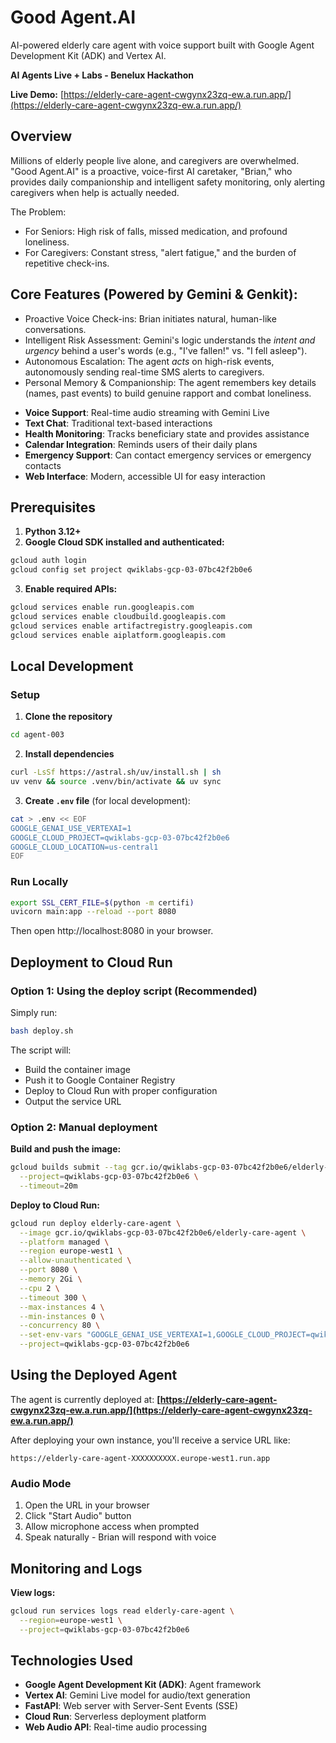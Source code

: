 # Good Agent.AI

AI-powered elderly care agent with voice support built with Google Agent Development Kit (ADK) and Vertex AI.

**AI Agents Live + Labs - Benelux Hackathon**

**Live Demo:** [https://elderly-care-agent-cwgynx23zq-ew.a.run.app/](https://elderly-care-agent-cwgynx23zq-ew.a.run.app/)

## Overview

Millions of elderly people live alone, and caregivers are overwhelmed. "Good Agent.AI" is a proactive, voice-first AI caretaker, "Brian," who provides daily companionship and intelligent safety monitoring, only alerting caregivers when help is actually needed.

The Problem:

* For Seniors: High risk of falls, missed medication, and profound loneliness.
* For Caregivers: Constant stress, "alert fatigue," and the burden of repetitive check-ins.

## Core Features (Powered by Gemini & Genkit):

* Proactive Voice Check-ins: Brian initiates natural, human-like conversations.
* Intelligent Risk Assessment: Gemini's logic understands the *intent and urgency* behind a user's words (e.g., "I've fallen!" vs. "I fell asleep").
* Autonomous Escalation: The agent *acts* on high-risk events, autonomously sending real-time SMS alerts to caregivers.
* Personal Memory & Companionship: The agent remembers key details (names, past events) to build genuine rapport and combat loneliness.
- **Voice Support**: Real-time audio streaming with Gemini Live
- **Text Chat**: Traditional text-based interactions
- **Health Monitoring**: Tracks beneficiary state and provides assistance
- **Calendar Integration**: Reminds users of their daily plans
- **Emergency Support**: Can contact emergency services or emergency contacts
- **Web Interface**: Modern, accessible UI for easy interaction


## Prerequisites

1. **Python 3.12+**
2. **Google Cloud SDK installed and authenticated:**
```bash
gcloud auth login
gcloud config set project qwiklabs-gcp-03-07bc42f2b0e6
```

3. **Enable required APIs:**
```bash
gcloud services enable run.googleapis.com
gcloud services enable cloudbuild.googleapis.com
gcloud services enable artifactregistry.googleapis.com
gcloud services enable aiplatform.googleapis.com
```

## Local Development

### Setup

1. **Clone the repository**
```bash
cd agent-003
```

2. **Install dependencies**
```bash
curl -LsSf https://astral.sh/uv/install.sh | sh
uv venv && source .venv/bin/activate && uv sync
```

3. **Create `.env` file** (for local development):
```bash
cat > .env << EOF
GOOGLE_GENAI_USE_VERTEXAI=1
GOOGLE_CLOUD_PROJECT=qwiklabs-gcp-03-07bc42f2b0e6
GOOGLE_CLOUD_LOCATION=us-central1
EOF
```

### Run Locally

```bash
export SSL_CERT_FILE=$(python -m certifi)
uvicorn main:app --reload --port 8080
```

Then open http://localhost:8080 in your browser.

## Deployment to Cloud Run

### Option 1: Using the deploy script (Recommended)

Simply run:
```bash
bash deploy.sh
```

The script will:
- Build the container image
- Push it to Google Container Registry
- Deploy to Cloud Run with proper configuration
- Output the service URL

### Option 2: Manual deployment

**Build and push the image:**
```bash
gcloud builds submit --tag gcr.io/qwiklabs-gcp-03-07bc42f2b0e6/elderly-care-agent \
  --project=qwiklabs-gcp-03-07bc42f2b0e6 \
  --timeout=20m
```

**Deploy to Cloud Run:**
```bash
gcloud run deploy elderly-care-agent \
  --image gcr.io/qwiklabs-gcp-03-07bc42f2b0e6/elderly-care-agent \
  --platform managed \
  --region europe-west1 \
  --allow-unauthenticated \
  --port 8080 \
  --memory 2Gi \
  --cpu 2 \
  --timeout 300 \
  --max-instances 4 \
  --min-instances 0 \
  --concurrency 80 \
  --set-env-vars "GOOGLE_GENAI_USE_VERTEXAI=1,GOOGLE_CLOUD_PROJECT=qwiklabs-gcp-03-07bc42f2b0e6,GOOGLE_CLOUD_LOCATION=us-central1" \
  --project=qwiklabs-gcp-03-07bc42f2b0e6
```

## Using the Deployed Agent

The agent is currently deployed at: **[https://elderly-care-agent-cwgynx23zq-ew.a.run.app/](https://elderly-care-agent-cwgynx23zq-ew.a.run.app/)**

After deploying your own instance, you'll receive a service URL like:
```
https://elderly-care-agent-XXXXXXXXXX.europe-west1.run.app
```

### Audio Mode
1. Open the URL in your browser
2. Click "Start Audio" button
3. Allow microphone access when prompted
4. Speak naturally - Brian will respond with voice


## Monitoring and Logs

**View logs:**
```bash
gcloud run services logs read elderly-care-agent \
  --region=europe-west1 \
  --project=qwiklabs-gcp-03-07bc42f2b0e6
```

## Technologies Used

- **Google Agent Development Kit (ADK)**: Agent framework
- **Vertex AI**: Gemini Live model for audio/text generation
- **FastAPI**: Web server with Server-Sent Events (SSE)
- **Cloud Run**: Serverless deployment platform
- **Web Audio API**: Real-time audio processing


